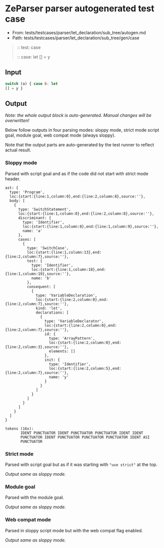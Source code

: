 # ZeParser parser autogenerated test case

- From: tests/testcases/parser/let_declaration/sub_tree/autogen.md
- Path: tests/testcases/parser/let_declaration/sub_tree/gen/case

> :: test: case
>
> :: case: let
>          [] = y

## Input


`````js
switch (a) { case b: let
[] = y }
`````

## Output

_Note: the whole output block is auto-generated. Manual changes will be overwritten!_

Below follow outputs in four parsing modes: sloppy mode, strict mode script goal, module goal, web compat mode (always sloppy).

Note that the output parts are auto-generated by the test runner to reflect actual result.

### Sloppy mode

Parsed with script goal and as if the code did not start with strict mode header.

`````
ast: {
  type: 'Program',
  loc:{start:{line:1,column:0},end:{line:2,column:8},source:''},
  body: [
    {
      type: 'SwitchStatement',
      loc:{start:{line:1,column:0},end:{line:2,column:8},source:''},
      discriminant: {
        type: 'Identifier',
        loc:{start:{line:1,column:8},end:{line:1,column:9},source:''},
        name: 'a'
      },
      cases: [
        {
          type: 'SwitchCase',
          loc:{start:{line:1,column:13},end:{line:2,column:7},source:''},
          test: {
            type: 'Identifier',
            loc:{start:{line:1,column:18},end:{line:1,column:19},source:''},
            name: 'b'
          },
          consequent: [
            {
              type: 'VariableDeclaration',
              loc:{start:{line:2,column:0},end:{line:2,column:7},source:''},
              kind: 'let',
              declarations: [
                {
                  type: 'VariableDeclarator',
                  loc:{start:{line:2,column:0},end:{line:2,column:7},source:''},
                  id: {
                    type: 'ArrayPattern',
                    loc:{start:{line:2,column:0},end:{line:2,column:3},source:''},
                    elements: []
                  },
                  init: {
                    type: 'Identifier',
                    loc:{start:{line:2,column:5},end:{line:2,column:7},source:''},
                    name: 'y'
                  }
                }
              ]
            }
          ]
        }
      ]
    }
  ]
}

tokens (16x):
       IDENT PUNCTUATOR IDENT PUNCTUATOR PUNCTUATOR IDENT IDENT
       PUNCTUATOR IDENT PUNCTUATOR PUNCTUATOR PUNCTUATOR IDENT ASI
       PUNCTUATOR
`````

### Strict mode

Parsed with script goal but as if it was starting with `"use strict"` at the top.

_Output same as sloppy mode._

### Module goal

Parsed with the module goal.

_Output same as sloppy mode._

### Web compat mode

Parsed in sloppy script mode but with the web compat flag enabled.

_Output same as sloppy mode._
